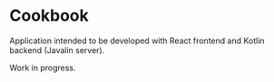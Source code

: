 # Cookbook

Application intended to be developed with React frontend and Kotlin backend (Javalin server).

Work in progress.

